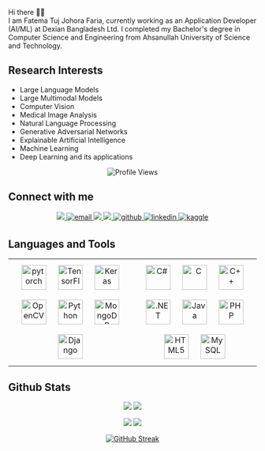 Hi there 🙋‍♀️  
I am Fatema Tuj Johora Faria, currently working as an Application Developer (AI/ML) at Dexian Bangladesh Ltd. I completed my Bachelor's degree in Computer Science and Engineering from Ahsanullah University of Science and Technology.

## **Research Interests**

- Large Language Models  
- Large Multimodal Models  
- Computer Vision  
- Medical Image Analysis
- Natural Language Processing  
- Generative Adversarial Networks  
- Explainable Artificial Intelligence  
- Machine Learning  
- Deep Learning and its applications

<div align="center">
    <img src="https://komarev.com/ghpvc/?username=fatemafaria142&style=flat-square&color=blue" alt="Profile Views"/>
</div>

## **Connect with me** 
<div align="center">
<a href="https://fatemafaria142.github.io/">
    <img src="https://img.shields.io/badge/website-blue?style=for-the-badge&logo=homeadvisor&logoColor=white">
</a>  
<a href="mailto:fatema.faria142@gmail.com" target="_blank">
  <img src="https://img.shields.io/badge/email-%23D14836.svg?&style=for-the-badge&logo=mail.ru&logoColor=white" alt="email" style="margin-bottom: 5px;" />
</a>    
<a href='https://scholar.google.com/citations?user=LEken_4AAAAJ&hl=en&authuser=1' target="_blank">
    <img src='https://img.shields.io/badge/Google%20Scholar-100000?style=for-the-badge&logo=GoogleScholar&logoColor=white&&color=0181FF'>
</a>
<a href='https://www.researchgate.net/profile/Fatema-Faria' target="_blank">
    <img src='https://img.shields.io/badge/ResearchGate-100000?style=for-the-badge&logo=researchgate&logoColor=white'>
</a>
<a href="https://github.com/fatemafaria142" target="_blank">
<img src=https://img.shields.io/badge/github-%2324292e.svg?&style=for-the-badge&logo=github&logoColor=white alt=github style="margin-bottom: 5px;" />
</a>
<a href="https://www.linkedin.com/in/fatema142/" target="_blank">
<img src=https://img.shields.io/badge/linkedin-%231E77B5.svg?&style=for-the-badge&logo=linkedin&logoColor=white alt=linkedin style="margin-bottom: 5px;" />
</a>
<a href="https://www.kaggle.com/sfariya10" target="_blank">
<img src=https://img.shields.io/badge/kaggle-%2344BAE8.svg?&style=for-the-badge&logo=kaggle&logoColor=white alt=kaggle style="margin-bottom: 5px;" />
</a>
</div>  


## **Languages and Tools**
<div align="center">  
<table><tr><td valign="top" width="50%">

<div align="center">  
<a href="https://pytorch.org/" target="_blank"><img style="margin: 10px" src="https://profilinator.rishav.dev/skills-assets/pytorch-icon.svg" alt="pytorch" height="50" /></a>  
<a href="https://www.tensorflow.org/" target="_blank"><img style="margin: 10px" src="https://profilinator.rishav.dev/skills-assets/tensorflow-icon.svg" alt="TensorFlow" height="50" /></a>  
<a href="https://keras.io/" target="_blank"><img style="margin: 10px" src="https://profilinator.rishav.dev/skills-assets/keras.png" alt="Keras" height="50" /></a>  
<a href="https://opencv.org/" target="_blank"><img style="margin: 10px" src="https://profilinator.rishav.dev/skills-assets/opencv-icon.svg" alt="OpenCV" height="50" /></a>  
<a href="https://www.python.org/" target="_blank"><img style="margin: 10px" src="https://profilinator.rishav.dev/skills-assets/python-original.svg" alt="Python" height="50" /></a>  
<a href="https://www.mongodb.com/" target="_blank"><img style="margin: 10px" src="https://profilinator.rishav.dev/skills-assets/mongodb-original-wordmark.svg" alt="MongoDB" height="50" /></a>  
<a href="https://www.djangoproject.com/" target="_blank"><img style="margin: 10px" src="https://profilinator.rishav.dev/skills-assets/django-original.svg" alt="Django" height="50" /></a>  
</div>

</td><td valign="top" width="50%">

<div align="center">  
<a href="https://docs.microsoft.com/en-us/dotnet/csharp/" target="_blank"><img style="margin: 10px" src="https://profilinator.rishav.dev/skills-assets/csharp-original.svg" alt="C#" height="50" /></a>  
<a href="https://www.cprogramming.com/" target="_blank"><img style="margin: 10px" src="https://profilinator.rishav.dev/skills-assets/c-original.svg" alt="C" height="50" /></a>  
<a href="https://www.cplusplus.com/" target="_blank"><img style="margin: 10px" src="https://profilinator.rishav.dev/skills-assets/cplusplus-original.svg" alt="C++" height="50" /></a>  
<a href="https://dotnet.microsoft.com/download/dotnet-framework" target="_blank"><img style="margin: 10px" src="https://profilinator.rishav.dev/skills-assets/dot-net-original-wordmark.svg" alt=".NET" height="50" /></a>  
<a href="https://www.java.com/" target="_blank"><img style="margin: 10px" src="https://profilinator.rishav.dev/skills-assets/java-original-wordmark.svg" alt="Java" height="50" /></a>  
<a href="https://www.php.net/" target="_blank"><img style="margin: 10px" src="https://profilinator.rishav.dev/skills-assets/php-original.svg" alt="PHP" height="50" /></a>  
<a href="https://en.wikipedia.org/wiki/HTML5" target="_blank"><img style="margin: 10px" src="https://profilinator.rishav.dev/skills-assets/html5-original-wordmark.svg" alt="HTML5" height="50" /></a>  
<a href="https://www.mysql.com/" target="_blank"><img style="margin: 10px" src="https://profilinator.rishav.dev/skills-assets/mysql-original-wordmark.svg" alt="MySQL" height="50" /></a>  
</div>

</td>
</tr></table>  
</div>

## Github Stats
<div align="center">
    
![](http://github-profile-summary-cards.vercel.app/api/cards/stats?username=fatemafaria142&theme=aura)
![](http://github-profile-summary-cards.vercel.app/api/cards/productive-time?username=fatemafaria142&theme=dracula&utcOffset=8)

![](http://github-profile-summary-cards.vercel.app/api/cards/repos-per-language?username=fatemafaria142&theme=apprentice)
![](http://github-profile-summary-cards.vercel.app/api/cards/most-commit-language?username=fatemafaria142&theme=apprentice)

[![GitHub Streak](https://streak-stats.demolab.com?user=fatemafaria142&theme=dracula&card_width=700)](https://git.io/streak-stats)

</div>
